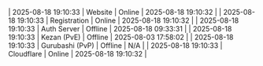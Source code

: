 | 2025-08-18 19:10:33 | Website | Online | 2025-08-18 19:10:32 |
| 2025-08-18 19:10:33 | Registration | Online | 2025-08-18 19:10:32 |
| 2025-08-18 19:10:33 | Auth Server | Offline | 2025-08-18 09:33:31 |
| 2025-08-18 19:10:33 | Kezan (PvE) | Offline | 2025-08-03 17:58:02 |
| 2025-08-18 19:10:33 | Gurubashi (PvP) | Offline | N/A |
| 2025-08-18 19:10:33 | Cloudflare | Online | 2025-08-18 19:10:32 |
